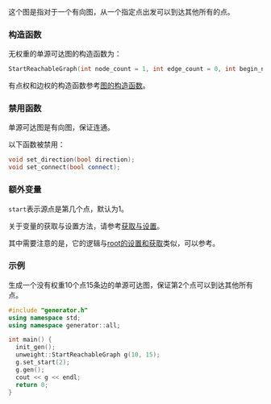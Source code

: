 这个图是指对于一个有向图，从一个指定点出发可以到达其他所有的点。

### 构造函数

无权重的单源可达图的构造函数为：

```cpp
StartReachableGraph(int node_count = 1, int edge_count = 0, int begin_node = 1, int start = 1)
```

有点权和边权的构造函数参考[图的构造函数](/user/rand_tree/basic_tree_graph.md#构造函数)。

### 禁用函数

单源可达图是有向图，保证连通。

以下函数被禁用：

```cpp
void set_direction(bool direction);
void set_connect(bool connect);
```

### 额外变量

`start`表示源点是第几个点，默认为$1$。

关于变量的获取与设置方法，请参考[获取与设置](/user/tools/setter_getter.md)。

其中需要注意的是，它的逻辑与[root的设置和获取](/user/rand_tree/basic_tree.md#root)类似，可以参考。

### 示例

生成一个没有权重$10$个点$15$条边的单源可达图，保证第$2$个点可以到达其他所有点。

```cpp
#include "generator.h"
using namespace std;
using namespace generator::all;

int main() {
  init_gen();
  unweight::StartReachableGraph g(10, 15);
  g.set_start(2);
  g.gen();
  cout << g << endl;
  return 0;
}
```


